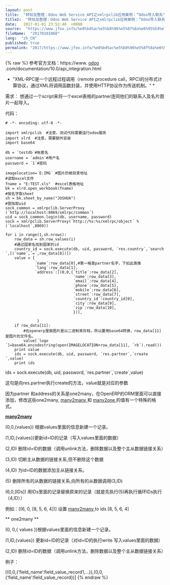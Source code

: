 ```yaml
---
layout: post
title:  "转帖及整理：Odoo Web Service API之xmlrpclib应用案例：”Odoo导入联系"
title2:  "转帖及整理：Odoo Web Service API之xmlrpclib应用案例：”Odoo导入联系"
date:   2017-01-01 23:52:40  +0800
source:  "https://www.jfox.info/%e8%bd%ac%e5%b8%96%e5%8f%8a%e6%95%b4%e7%90%86odoowebserviceapi%e4%b9%8bxmlrpclib%e5%ba%94%e7%94%a8%e6%a1%88%e4%be%8bodoo%e5%af%bc%e5%85%a5%e8%81%94%e7%b3%bb.html"
fileName:  "20170101060"
lang:  "zh_CN"
published: true
permalink: "2017/https://www.jfox.info/%e8%bd%ac%e5%b8%96%e5%8f%8a%e6%95%b4%e7%90%86odoowebserviceapi%e4%b9%8bxmlrpclib%e5%ba%94%e7%94%a8%e6%a1%88%e4%be%8bodoo%e5%af%bc%e5%85%a5%e8%81%94%e7%b3%bb.html"
---
```

{% raw %}
参考官方文档：https://www. [ odoo ](https://www.jfox.info/go.php?url=http://www.jointd.com/?p=54) .com/documentation/10.0/api_integration.html 

* ”XML-RPC是一个远程过程调用（remote procedure call，RPC)的分布式计算协议，通过XML将调用函数封装，并使用HTTP协议作为传送机制。“ *

 需求： 想通过一个script来将一个excel表格的partner连同他们的联系人及名片图片一起导入。 

 代码： 

    # -*- encoding: utf-8 -*-
     
    import xmlrpclib  #注意，测试代码需要运行odoo服务
    import xlrd  #注意，需要额外安装
    import base64
     
    db = ´testdb´#帐套名
    username = ´admin´#用户名
    password = ´1´#密码
     
    imagelocation=´E:IMG´ #图片的根目录地址
    #读取excel文件
    fname = "E:TEST.xls"  #excel表格地址
    bk = xlrd.open_workbook(fname)
    #按名字取sheet
    sh = bk.sheet_by_name("JOSHUA")
    #登陆取uid
    sock_common = xmlrpclib.ServerProxy (´http://localhost:8069/xmlrpc/common´)
    uid = sock_common.login(db, username, password)
    sock = xmlrpclib.ServerProxy(´http://%s:%s/xmlrpc/object´ % (´localhost´,8069))
     
    for i in range(1,sh.nrows):
        row_data = sh.row_values(i)
        #通过国家名找到国家的id
        country_id = sock.execute(db, uid, password, ´res.country´,´search´,[(´name´,´=´,row_data[8])])
        value = {
                 ´name´:row_data[0],#第一格是partner名字，下如此类推
                 ´lang´:row_data[1],
                 ´address´:[(0,0,{´title´:row_data[2],
                                  ´name´:row_data[3],
                                  ´email´:row_data[4],
                                  ´phone´:row_data[5],
                                  ´mobile´:row_data[6],
                                  ´street´:row_data[7],
                                  ´country_id´:country_id[0],
                                  ´city´:row_data[9],
                                  ´zip´:row_data[10],
                                  })],
     
                  }
        if row_data[11]:
            #在openerp里面图片是以二进制来存档，所以要用base64转换，row_data[11]是图片的文件名。
            value[´logo´]=base64.encodestring(open(IMAGELOCATION+row_data[11], ´rb´).read())
        print value
        ids = sock.execute(db, uid, password, ´res.partner´,´create´,value)
        print ids

 ids = sock.execute(db, uid, password, ´res.partner´,´create´,value) 

 这句是向res.partner执行create的方法，value就是对应的参数 

 因为partner 和address的关系是one2many，在OpenERP的ORM里面可以直接添加，修改这些one2many, [ many2many ](https://www.jfox.info/go.php?url=http://www.jointd.com/?tag=many2many) 和 [ many2one ](https://www.jfox.info/go.php?url=http://www.jointd.com/?tag=many2one) 的值有一个特殊的格式。 

**[ many2many ](https://www.jfox.info/go.php?url=http://www.jointd.com/?tag=many2many)**

 (0,0,{values}) 根据values里面的信息新建一个记录。 

 (1,ID,{values})更新id=ID的记录（写入values里面的数据） 

 (2,ID) 删除id=ID的数据（调用unlink方法，删除数据以及整个主从数据链接关系） 

 (3,ID) 切断主从数据的链接关系,但不删除这个数据 

 (4,ID) 为id=ID的数据添加主从链接关系。 

 (5) 删除所有的从数据的链接关系,向所有的从数据调用(3,ID) 

 (6,0,[IDs]) 用IDs里面的记录替换原来的记录（就是先执行(5)再执行循环IDs执行（4,ID）） 

 例如：[(6, 0, [8, 5, 6, 4])] 设置 [ many2many ](https://www.jfox.info/go.php?url=http://www.jointd.com/?tag=many2many) to ids [8, 5, 6, 4] 

** one2many **

 (0, 0,{ values })根据values里面的信息新建一个记录。 

 (1,ID,{values}) 更新id=ID的记录（对id=ID的执行write 写入values里面的数据） 

 (2,ID) 删除id=ID的数据（调用unlink方法，删除数据以及整个主从数据链接关系） 

 例子： 

 [(0,0,{‘field_name’:field_value_record1,…}),(0,0,{‘field_name’:field_value_record})]
{% endraw %}
